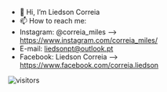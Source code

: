 - 👋 Hi, I’m Liedson Correia
- 📫 How to reach me:
- Instagram: @correia_miles --> https://www.instagram.com/correia_miles/
- E-mail: liedsonpt@outlook.pt 
- Facebook: Liedson Correia --> https://www.facebook.com/correia.liedson

![visitors](https://visitor-badge.glitch.me/badge?page_id=page.id&left_color=green&right_color=red)
